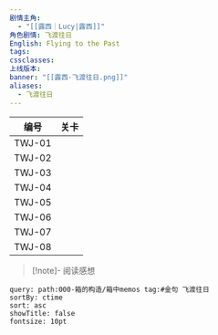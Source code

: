 ```yaml
---
剧情主角:
  - "[[露西｜Lucy|露西]]"
角色剧情: 飞渡往日
English: Flying to the Past
tags: 
cssclasses: 
上线版本: 
banner: "[[露西·飞渡往日.png]]"
aliases:
  - 飞渡往日
---
```



|   编号   | 关卡  |
| :----: | :-: |
| TWJ-01 |     |
| TWJ-02 |     |
| TWJ-03 |     |
| TWJ-04 |     |
| TWJ-05 |     |
| TWJ-06 |     |
| TWJ-07 |     |
| TWJ-08 |     |

> [!note]- 阅读感想

~~~~note-gallery
query: path:000-箱的构造/箱中memos tag:#金句 飞渡往日
sortBy: ctime
sort: asc
showTitle: false
fontsize: 10pt
~~~~